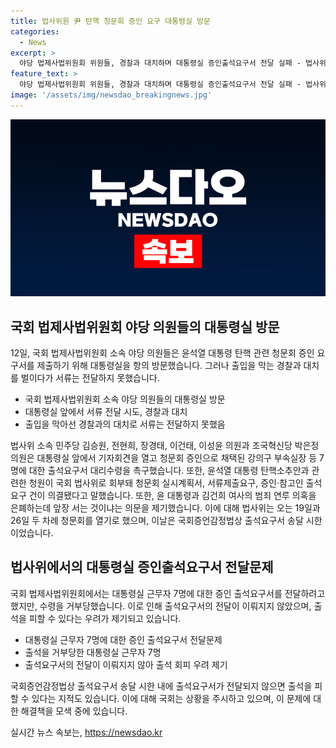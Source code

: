 ```yaml
---
title: 법사위원 尹 탄핵 청문회 증인 요구 대통령실 방문
categories:
  - News
excerpt: >
  야당 법제사법위원회 위원들, 경찰과 대치하며 대통령실 증인출석요구서 전달 실패 - 법사위 야당 의원들이 윤석열 대통령 탄핵 관련 청문회 증인 요구서를 대통령실에 전달하려다 경찰과 대치하며 실패했다. 출석요구서를 전달하지 못한 이들은 즉각 발의된 요청에 따라 청문회 실시계획서, 서류제출요구, 증인·참고인 출석 요구 건이 의결됐다고 주장했으며, 청문회는 오는 19일과 26일 두 차례 열릴 예정이다.
feature_text: >
  야당 법제사법위원회 위원들, 경찰과 대치하며 대통령실 증인출석요구서 전달 실패 - 법사위 야당 의원들이 윤석열 대통령 탄핵 관련 청문회 증인 요구서를 대통령실에 전달하려다 경찰과 대치하며 실패했다. 출석요구서를 전달하지 못한 이들은 즉각 발의된 요청에 따라 청문회 실시계획서, 서류제출요구, 증인·참고인 출석 요구 건이 의결됐다고 주장했으며, 청문회는 오는 19일과 26일 두 차례 열릴 예정이다.
image: '/assets/img/newsdao_breakingnews.jpg'
---
```


<p><img src="/assets/img/newsdao_breakingnews.jpg" alt="bookingtag 속보" /></p>

<h2 data-ke-size="size26">국회 법제사법위원회 야당 의원들의 대통령실 방문</h2>

<p data-ke-size="size16">12일, 국회 법제사법위원회 소속 야당 의원들은 윤석열 대통령 탄핵 관련 청문회 증인 요구서를 제출하기 위해 대통령실을 항의 방문했습니다. 그러나 출입을 막는 경찰과 대치를 벌이다가 서류는 전달하지 못했습니다. </p>

<ul>
  <li>국회 법제사법위원회 소속 야당 의원들의 대통령실 방문</li>
  <li>대통령실 앞에서 서류 전달 시도, 경찰과 대치</li>
  <li>출입을 막아선 경찰과의 대치로 서류는 전달하지 못했음</li>
</ul>

<p data-ke-size="size16">법사위 소속 민주당 김승원, 전현희, 장경태, 이건태, 이성윤 의원과 조국혁신당 박은정 의원은 대통령실 앞에서 기자회견을 열고 청문회 증인으로 채택된 강의구 부속실장 등 7명에 대한 출석요구서 대리수령을 촉구했습니다. 또한, 윤석열 대통령 탄핵소추안과 관련한 청원이 국회 법사위로 회부돼 청문회 실시계획서, 서류제출요구, 증인·참고인 출석 요구 건이 의결됐다고 말했습니다. 또한, 윤 대통령과 김건희 여사의 범죄 연루 의혹을 은폐하는데 앞장 서는 것이냐는 의문을 제기했습니다. 이에 대해 법사위는 오는 19일과 26일 두 차례 청문회를 열기로 했으며, 이날은 국회증언감정법상 출석요구서 송달 시한이었습니다.</p>

<h2 data-ke-size="size26">법사위에서의 대통령실 증인출석요구서 전달문제</h2>

<p data-ke-size="size16">국회 법제사법위원회에서는 대통령실 근무자 7명에 대한 증인 출석요구서를 전달하려고 했지만, 수령을 거부당했습니다. 이로 인해 출석요구서의 전달이 이뤄지지 않았으며, 출석을 피할 수 있다는 우려가 제기되고 있습니다.</p>

<ul>
  <li>대통령실 근무자 7명에 대한 증인 출석요구서 전달문제</li>
  <li>출석을 거부당한 대통령실 근무자 7명</li>
  <li>출석요구서의 전달이 이뤄지지 않아 출석 회피 우려 제기</li>
</ul>

<p data-ke-size="size16">국회증언감정법상 출석요구서 송달 시한 내에 출석요구서가 전달되지 않으면 출석을 피할 수 있다는 지적도 있습니다. 이에 대해 국회는 상황을 주시하고 있으며, 이 문제에 대한 해결책을 모색 중에 있습니다. </p>
실시간 뉴스 속보는, <a href="https://newsdao.kr" rel="dofollow">https://newsdao.kr</a>


